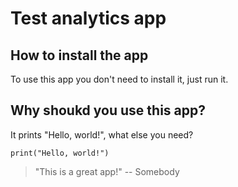 # Test analytics app

## How to install the app

To use this app you don't need to install it, just run it.

## Why shoukd you use this app?

It prints "Hello, world!", what else you need?

```
print("Hello, world!")
```

>"This is a great app!" -- Somebody

